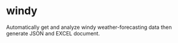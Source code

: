 # windy
Automatically get and analyze windy weather-forecasting data then generate JSON and EXCEL document.
